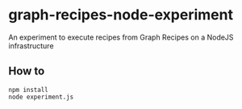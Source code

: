 # graph-recipes-node-experiment
An experiment to execute recipes from Graph Recipes on a NodeJS infrastructure

## How to
```
npm install
node experiment.js
```